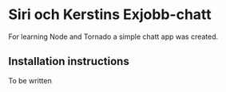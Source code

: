 # Siri och Kerstins Exjobb-chatt

For learning Node and Tornado a simple chatt app was created. 

## Installation instructions

To be written
